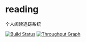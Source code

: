 # reading
个人阅读追踪系统

[![Build Status](https://travis-ci.org/xuexiaoao/xuexiaoao.github.io.svg?branch=hexo)](https://travis-ci.org/xuexiaoao/xuexiaoao.github.io)
[![Throughput Graph](https://graphs.waffle.io/xuexiaoao/reading/throughput.svg)](https://waffle.io/xuexiaoao/reading/metrics/throughput)

